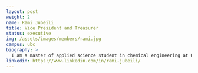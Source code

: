 ```yaml
---
layout: post
weight: 2
name: Rami Jubeili
title: Vice President and Treasurer
status: executive
img: /assets/images/members/rami.jpg
campus: ubc
biography: >
  I am a master of applied science student in chemical engineering at UBC, driven by a passion to form a sustainable relationship with the world. My interests lie in heterogeneous catalysis, zero GHG emission energy production, and the integration of machine learning in process industries. Currently, I am conducting research on the use of molten metal catalysts for economically feasible production of ultra-pure hydrogen.
linkedin: https://www.linkedin.com/in/rami-jubeili/
---
```

